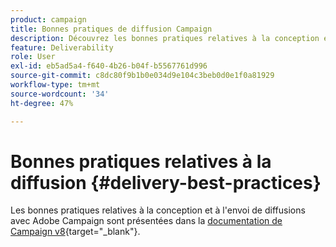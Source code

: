 ```yaml
---
product: campaign
title: Bonnes pratiques de diffusion Campaign
description: Découvrez les bonnes pratiques relatives à la conception et à lʼenvoi dʼune diffusion
feature: Deliverability
role: User
exl-id: eb5ad5a4-f640-4b26-b04f-b5567761d996
source-git-commit: c8dc80f9b1b0e034d9e104c3beb0d0e1f0a81929
workflow-type: tm+mt
source-wordcount: '34'
ht-degree: 47%

---
```


# Bonnes pratiques relatives à la diffusion {#delivery-best-practices}

Les bonnes pratiques relatives à la conception et à l&#39;envoi de diffusions avec Adobe Campaign sont présentées dans la [documentation de Campaign v8](https://experienceleague.adobe.com/en/docs/campaign/campaign-v8/send/delivery-best-practices){target="_blank"}.
